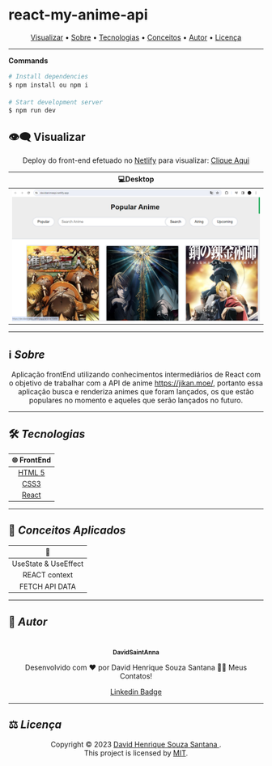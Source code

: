 # react-my-anime-api
<p align="center">
 <a href="#eye_speech_bubble-visualizar">Visualizar</a> •
 <a href="#information_source-sobre">Sobre</a> •
 <a href="#hammer_and_wrench-tecnologias">Tecnologias</a> • 
 <a href="#brain-conceitos-aplicados">Conceitos</a> •
 <a href="#boy-autor">Autor</a> •
 <a href="#balance_scale-licença">Licença</a>
</p>

---


**Commands**

```bash
# Install dependencies
$ npm install ou npm i

# Start development server
$ npm run dev

```


## :eye_speech_bubble: **Visualizar**

<div align="center">

Deploy do front-end efetuado no [Netlify](https://www.netlify.com/) para visualizar: [Clique Aqui](davidanimeapi.netlify.app)

|                             :computer:Desktop                             |        
| :-----------------------------------------------------------------------: | 
| <kbd>  <img alt="project" src="src/assets/desktop.PNG" width="100%"></kbd> 
</div>
  
---

## :information_source: _Sobre_

<div align="center">

Aplicação frontEnd  utilizando conhecimentos intermediários de React com o objetivo de trabalhar com a API de anime https://jikan.moe/, portanto essa aplicação busca e renderiza animes que foram lançados, os que estão populares no momento e aqueles que serão lançados no futuro. 

---

</div>

## :hammer_and_wrench: _Tecnologias_

<div align="center">

| :globe_with_meridians: FrontEnd |
| :-----------------------------: |
| [HTML 5](https://www.w3schools.com/html/) |
| [CSS3](https://www.w3schools.com/css/)
[React](https://www.w3schools.com/react/)|
</div>

---

## :brain: _Conceitos Aplicados_

<div align="center">

|  :page_facing_up:  |
| :----------------: |
|  UseState & UseEffect |   
|    REACT context   |
|    FETCH API DATA  |





</div>

---



## :boy: _Autor_

<div align="center">

<a href="https://github.com/DavidSaintAnna">
 <br/>
 <sub><b>DavidSaintAnna</b></sub>
</a>

Desenvolvido com ❤️ por David Henrique Souza Santana 👋🏽 Meus Contatos!

[Linkedin Badge](https://www.linkedin.com/in/david-santana-09a0a5238/)

</div>

---

## :balance_scale: _Licença_

<div align="center">

Copyright ©️ 2023 [David Henrique Souza Santana ](https://github.com/DavidSaintAnna).<br />
This project is licensed by [MIT](./LICENSE).

</div>

